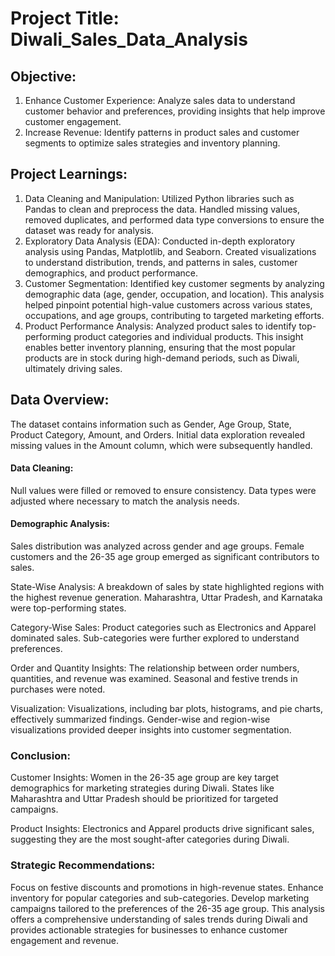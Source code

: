 # Project Title: Diwali_Sales_Data_Analysis

## Objective:
1. Enhance Customer Experience: Analyze sales data to understand customer behavior and preferences, providing insights that help improve customer engagement.
2. Increase Revenue: Identify patterns in product sales and customer segments to optimize sales strategies and inventory planning.

## Project Learnings:
1. Data Cleaning and Manipulation:
Utilized Python libraries such as Pandas to clean and preprocess the data. Handled missing values, removed duplicates, and performed data type conversions to ensure the dataset was ready for analysis.
2. Exploratory Data Analysis (EDA):
Conducted in-depth exploratory analysis using Pandas, Matplotlib, and Seaborn. Created visualizations to understand distribution, trends, and patterns in sales, customer demographics, and product performance.
3. Customer Segmentation:
Identified key customer segments by analyzing demographic data (age, gender, occupation, and location). This analysis helped pinpoint potential high-value customers across various states, occupations, and age groups, contributing to targeted marketing efforts.
5. Product Performance Analysis:
Analyzed product sales to identify top-performing product categories and individual products. This insight enables better inventory planning, ensuring that the most popular products are in stock during high-demand periods, such as Diwali, ultimately driving sales.

## Data Overview:

The dataset contains information such as Gender, Age Group, State, Product Category, Amount, and Orders. Initial data exploration revealed missing values in the Amount column, which were subsequently handled. 

#### Data Cleaning:
Null values were filled or removed to ensure consistency. Data types were adjusted where necessary to match the analysis needs.

#### Demographic Analysis:
Sales distribution was analyzed across gender and age groups. Female customers and the 26-35 age group emerged as significant contributors to sales.

State-Wise Analysis:
A breakdown of sales by state highlighted regions with the highest revenue generation. Maharashtra, Uttar Pradesh, and Karnataka were top-performing states.

Category-Wise Sales:
Product categories such as Electronics and Apparel dominated sales. Sub-categories were further explored to understand preferences. 

Order and Quantity Insights:
The relationship between order numbers, quantities, and revenue was examined. Seasonal and festive trends in purchases were noted.

Visualization:
Visualizations, including bar plots, histograms, and pie charts, effectively summarized findings. Gender-wise and region-wise visualizations provided deeper insights into customer
segmentation. 

### Conclusion:
Customer Insights:
Women in the 26-35 age group are key target demographics for marketing strategies during Diwali. States like Maharashtra and Uttar Pradesh should be prioritized for targeted campaigns.

Product Insights:
Electronics and Apparel products drive significant sales, suggesting they are the most sought-after categories during Diwali.

### Strategic Recommendations:
Focus on festive discounts and promotions in high-revenue states. Enhance inventory for popular categories and sub-categories. Develop marketing campaigns tailored to the preferences of the 26-35 age group. This analysis offers a comprehensive understanding of sales trends during Diwali and provides actionable strategies for businesses to enhance customer engagement and revenue.
